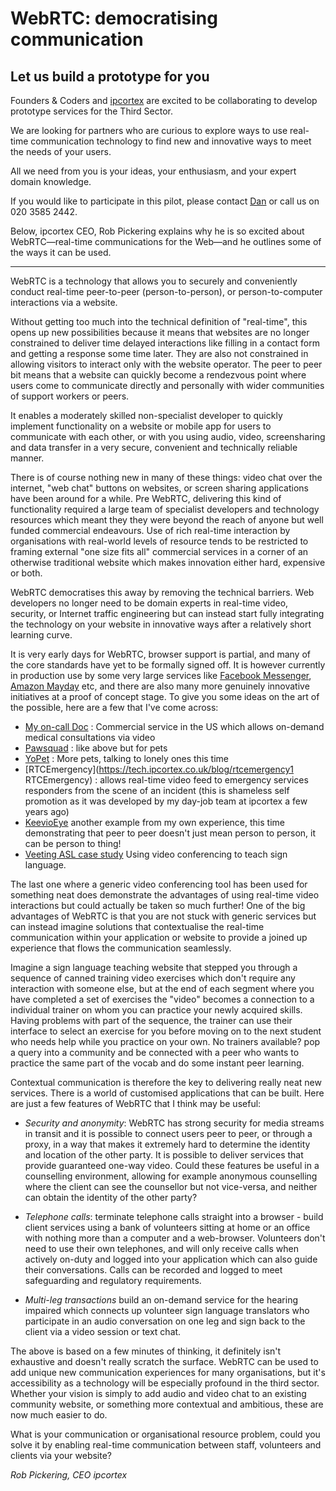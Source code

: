 # WebRTC: democratising communication

## Let us build a prototype for you

Founders & Coders and [ipcortex](https://www.ipcortex.co.uk/) are excited to be collaborating to develop prototype services for the Third Sector. 

We are looking for partners who are curious to explore ways to use real-time communication technology to find new and innovative ways to meet the needs of your users. 

All we need from you is your ideas, your enthusiasm, and your expert domain knowledge.

If you would like to participate in this pilot, please contact <a href="mailto:dan@foundersandcoders.com">Dan</a> or call us on 020 3585 2442.

Below, ipcortex CEO, Rob Pickering explains why he is so excited about WebRTC&mdash;real-time communications for the Web&mdash;and he outlines some of the ways it can be used.

<hr>

WebRTC is a technology that allows you to securely and conveniently conduct real-time peer-to-peer (person-to-person), or person-to-computer interactions via a website.

Without getting too much into the technical definition of "real-time", this opens up new possibilities because it means that websites are no longer constrained to deliver time delayed interactions like filling in a contact form and getting a response some time later. They are also not constrained in allowing visitors to interact only with the website operator. The peer to peer bit means that a website can quickly become a rendezvous point where users come to communicate directly and personally with wider communities of support workers or peers.

It enables a moderately skilled non-specialist developer to quickly implement functionality on a website or mobile app for users to communicate with each other, or with you using audio, video, screensharing and data transfer in a very secure, convenient and technically reliable manner.

There is of course nothing new in many of these things: video chat over the internet, "web chat" buttons on websites, or screen sharing applications have been around for a while. Pre WebRTC, delivering this kind of functionality required a large team of specialist developers and technology resources which meant they they were beyond the reach of anyone but well funded commercial endeavours. Use of rich real-time interaction by organisations with real-world levels of resource tends to be restricted to framing external "one size fits all" commercial services in a corner of an otherwise traditional website which makes innovation either hard, expensive or both.

WebRTC democratises this away by removing the technical barriers. Web developers no longer need to be domain experts in real-time video, security, or Internet traffic engineering but can instead start fully integrating the technology on your website in innovative ways after a relatively short learning curve.

It is very early days for WebRTC, browser support is partial, and many of the core standards have yet to be formally signed off. It is however currently in production use by some very large services like [Facebook Messenger](https://bloggeek.me/facebook-messages-webrtc/), [Amazon Mayday](http://www.amazon.co.uk/gp/help/customer/display.html?nodeId=201540070) etc, and there are also many more genuinely innovative initiatives at a proof of concept stage. To give you some ideas on the art of the possible, here are a few that I've come across:

- [My on-call Doc](https://myoncalldoc.com/home) : Commercial service in the US which allows on-demand medical consultations via video
- [Pawsquad](https://www.pawsquad.com/) : like above but for pets
- [YoPet](https://yopet.us/) : More pets, talking to lonely ones this time
- [RTCEmergency](https://tech.ipcortex.co.uk/blog/rtcemergency1 RTCEmergency) : allows real-time video feed to emergency services responders from the scene of an incident (this is shameless self promotion as it was developed by my day-job team at ipcortex a few years ago)
- [KeevioEye](https://tech.ipcortex.co.uk/blog/keevioeye) another example from my own experience, this time demonstrating that peer to peer doesn't just mean person to person, it can be person to thing!
- [Veeting ASL case study](https://www.veeting.com/en/blog/post/case-study-video-conferencing-enables-sign-language-lessons) Using video conferencing to teach sign language.

The last one where a generic video conferencing tool has been used for something neat does demonstrate the advantages of using real-time video interactions but could actually be taken so much further! One of the big advantages of WebRTC is that you are not stuck with generic services but can instead imagine solutions that contextualise the real-time communication within your application or website to provide a joined up experience that flows the communication seamlessly.

Imagine a sign language teaching website that stepped you through a sequence of canned training video exercises which don't require any interaction with someone else, but at the end of each segment where you have completed a set of exercises the "video" becomes a connection to a individual trainer on whom you can practice your newly acquired skills. Having problems with part of the sequence, the trainer can use their interface to select an exercise for you before moving on to the next student who needs help while you practice on your own. No trainers available? pop a query into a community and be connected with a peer who wants to practice the same part of the vocab and do some instant peer learning.

Contextual communication is therefore the key to delivering really neat new services. There is a world of customised applications that can be built. Here are just a few features of WebRTC that I think may be useful:

- _Security and anonymity_: WebRTC has strong security for media streams in transit and it is possible to connect users peer to peer, or through a proxy, in a way that makes it extremely hard to determine the identity and location of the other party. It is possible to deliver services that provide guaranteed one-way video. Could these features be useful in a counselling environment, allowing for example anonymous counselling where the client can see the counsellor but not vice-versa, and neither can obtain the identity of the other party?

- _Telephone calls_: terminate telephone calls straight into a browser - build client services using a bank of volunteers sitting at home or an office with nothing more than a computer and a web-browser. Volunteers don't need to use their own telephones, and will only receive calls when actively on-duty and logged into your application which can also guide their conversations. Calls can be recorded and logged to meet safeguarding and regulatory requirements.

- _Multi-leg transactions_ build an on-demand service for the hearing impaired which connects up volunteer sign language translators who participate in an audio conversation on one leg and sign back to the client via a video session or text chat.

The above is based on a few minutes of thinking, it definitely isn't exhaustive and doesn't really scratch the surface. WebRTC can be used to add unique new communication experiences for many organisations, but it's accessibility as a technology will be especially profound in the third sector. Whether your vision is simply to add audio and video chat to an existing community website, or something more contextual and ambitious, these are now much easier to do.

What is your communication or organisational resource problem, could you solve it by enabling real-time communication between staff, volunteers and clients via your website?


*Rob Pickering, CEO ipcortex*
